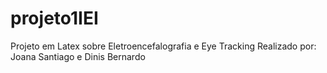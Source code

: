 # projeto1IEI
Projeto em Latex sobre Eletroencefalografia e Eye Tracking
Realizado por: Joana Santiago e Dinis Bernardo
